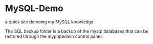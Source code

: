 # MySQL-Demo
a quick site demoing my MySQL knowledge.

The SQL backup folder is a backup of the mysql databases that can be restored through the myphpadmin control panel.
